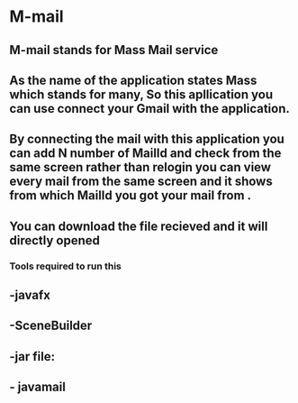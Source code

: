 # M-mail
## M-mail stands for Mass Mail service
## As the name of the application states Mass  which stands for many, So this apllication you can use  connect your Gmail with the application.
## By connecting the mail with this application  you  can add N number of MailId and check from the same screen rather than relogin you can view every mail from the same screen and it shows from  which MailId you got your mail from .
## You can download the file recieved and it will directly opened 


### Tools required to run this
## -javafx
## -SceneBuilder
## -jar file:
##   - javamail

